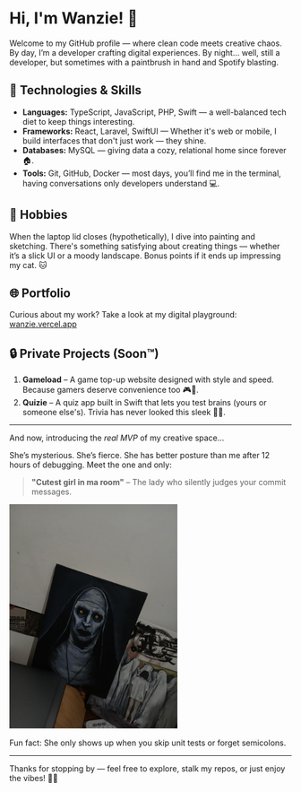 # Hi, I'm Wanzie! 👋

Welcome to my GitHub profile — where clean code meets creative chaos. By day, I’m a developer crafting digital experiences. By night… well, still a developer, but sometimes with a paintbrush in hand and Spotify blasting.

## 🚀 Technologies & Skills

<ul>
  <li><strong>Languages:</strong> TypeScript, JavaScript, PHP, Swift — a well-balanced tech diet to keep things interesting.</li>
  <li><strong>Frameworks:</strong> React, Laravel, SwiftUI — Whether it's web or mobile, I build interfaces that don't just work — they shine.</li>
  <li><strong>Databases:</strong> MySQL — giving data a cozy, relational home since forever 🏠.</li>
  <li><strong>Tools:</strong> Git, GitHub, Docker — most days, you’ll find me in the terminal, having conversations only developers understand 💻.</li>
</ul>

## 🎨 Hobbies

When the laptop lid closes (hypothetically), I dive into painting and sketching. There's something satisfying about creating things — whether it’s a slick UI or a moody landscape. Bonus points if it ends up impressing my cat. 🐱

## 🌐 Portfolio

Curious about my work? Take a look at my digital playground:  
<a href="https://wanzie.vercel.app" target="_blank" rel="noopener noreferrer">wanzie.vercel.app</a>

## 🔒 Private Projects (Soon™)

1. **Gameload** – A game top-up website designed with style and speed. Because gamers deserve convenience too 🎮💸.
2. **Quizie** – A quiz app built in Swift that lets you test brains (yours or someone else's). Trivia has never looked this sleek 🧠✨.

---

And now, introducing the *real MVP* of my creative space...

She’s mysterious. She’s fierce. She has better posture than me after 12 hours of debugging. Meet the one and only:

> **"Cutest girl in ma room"** – The lady who silently judges your commit messages.

<img src="assets/assets/beautiful-lady.jpeg" alt="Valk Ghost Artwork" width="300" />

Fun fact: She only shows up when you skip unit tests or forget semicolons.

---

Thanks for stopping by — feel free to explore, stalk my repos, or just enjoy the vibes! 🚀🎨
